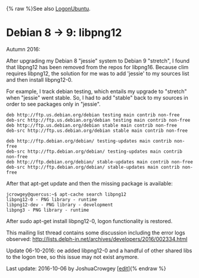 {% raw %}See also [LogonUbuntu](https://delph-in.github.io/docs/tools/LogonUbuntu).

# Debian 8 -&gt; 9: libpng12

Autumn 2016:

After upgrading my Debian 8 "jessie" system to Debian 9 "stretch", I
found that libpng12 has been removed from the repos for libpng16.
Because clim requires libpng12, the solution for me was to add 'jessie'
to my sources list and then install libpng12-0.

For example, I track debian testing, which entails my upgrade to
"stretch" when "jessie" went stable. So, I had to add "stable" back to
my sources in order to see packages only in "jessie".

    deb http://ftp.us.debian.org/debian testing main contrib non-free  
    deb-src http://ftp.us.debian.org/debian testing main contrib non-free  
    deb http://ftp.us.debian.org/debian stable main contrib non-free  
    deb-src http://ftp.us.debian.org/debian stable main contrib non-free
    
    deb http://ftp.debian.org/debian/ testing-updates main contrib non-free  
    deb-src http://ftp.debian.org/debian/ testing-updates main contrib non-free  
    deb http://ftp.debian.org/debian/ stable-updates main contrib non-free  
    deb-src http://ftp.debian.org/debian/ stable-updates main contrib non-free

After that apt-get update and then the missing package is available:

    jcrowgey@quercus:~$ apt-cache search libpng12 
    libpng12-0 - PNG library - runtime 
    libpng12-dev - PNG library - development 
    libpng3 - PNG library - runtime

After sudo apt-get install libpng12-0, logon functionality is restored.

This mailing list thread contains some discussion including the error
logs observed:
<http://lists.delph-in.net/archives/developers/2016/002334.html>

Update 06-10-2016: oe added libpng12-0 and a handful of other shared
libs to the logon tree, so this issue may not exist anymore.

Last update: 2016-10-06 by JoshuaCrowgey [[edit](https://github.com/delph-in/docs/wiki/LogonDebian/_edit)]{% endraw %}